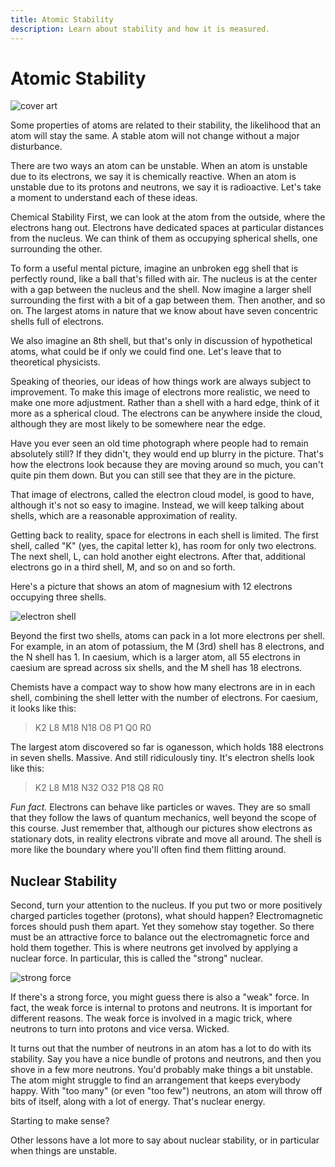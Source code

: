 ```yaml
---
title: Atomic Stability
description: Learn about stability and how it is measured.
---
```


# Atomic Stability

![cover art](/images/courses/atoms/strong-force.svg)

Some properties of atoms are related to their stability, the likelihood that an atom will stay the same. A stable atom will not change without a major disturbance.

There are two ways an atom can be unstable. When an atom is unstable due to its electrons, we say it is chemically reactive. When an atom is unstable due to its protons and neutrons, we say it is radioactive. Let's take a moment to understand each of these ideas.

Chemical Stability
First, we can look at the atom from the outside, where the electrons hang out. Electrons have dedicated spaces at particular distances from the nucleus. We can think of them as occupying spherical shells, one surrounding the other.

To form a useful mental picture, imagine an unbroken egg shell that is perfectly round, like a ball that's filled with air. The nucleus is at the center with a gap between the nucleus and the shell. Now imagine a larger shell surrounding the first with a bit of a gap between them. Then another, and so on. The largest atoms in nature that we know about have seven concentric shells full of electrons.

We also imagine an 8th shell, but that's only in discussion of hypothetical atoms, what could be if only we could find one. Let's leave that to theoretical physicists.

Speaking of theories, our ideas of how things work are always subject to improvement. To make this image of electrons more realistic, we need to make one more adjustment. Rather than a shell with a hard edge, think of it more as a spherical cloud. The electrons can be anywhere inside the cloud, although they are most likely to be somewhere near the edge.

Have you ever seen an old time photograph where people had to remain absolutely still? If they didn't, they would end up blurry in the picture. That's how the electrons look because they are moving around so much, you can't quite pin them down. But you can still see that they are in the picture.

That image of electrons, called the electron cloud model, is good to have, although it's not so easy to imagine. Instead, we will keep talking about shells, which are a reasonable approximation of reality.

Getting back to reality, space for electrons in each shell is limited. The first shell, called "K" (yes, the capital letter k), has room for only two electrons. The next shell, L, can hold another eight electrons. After that, additional electrons go in a third shell, M, and so on and so forth.

Here's a picture that shows an atom of magnesium with 12 electrons occupying three shells.

![electron shell](/images/courses/atoms/2D-gen3/Mg.svg)

Beyond the first two shells, atoms can pack in a lot more electrons per shell. For example, in an atom of potassium, the M (3rd) shell has 8 electrons, and the N shell has 1. In caesium, which is a larger atom, all 55 electrons in caesium are spread across six shells, and the M shell has 18 electrons.

Chemists have a compact way to show how many electrons are in in each shell, combining the shell letter with the number of electrons. For caesium, it looks like this:

> K2 L8 M18 N18 O8 P1 Q0 R0

The largest atom discovered so far is oganesson, which holds 188 electrons in seven shells. Massive. And still ridiculously tiny. It's electron shells look like this:

> K2 L8 M18 N32 O32 P18 Q8 R0

_Fun fact._ Electrons can behave like particles or waves. They are so small that they follow the laws of quantum mechanics, well beyond the scope of this course. Just remember that, although our pictures show electrons as stationary dots, in reality electrons vibrate and move all around. The shell is more like the boundary where you'll often find them flitting around.

## Nuclear Stability

Second, turn your attention to the nucleus. If you put two or more positively charged particles together (protons), what should happen? Electromagnetic forces should push them apart. Yet they somehow stay together. So there must be an attractive force to balance out the electromagnetic force and hold them together. This is where neutrons get involved by applying a nuclear force. In particular, this is called the "strong" nuclear.

![strong force](/images/courses/atoms/strong-force.svg)

If there's a strong force, you might guess there is also a "weak" force. In fact, the weak force is internal to protons and neutrons. It is important for different reasons. The weak force is involved in a magic trick, where neutrons to turn into protons and vice versa. Wicked.

It turns out that the number of neutrons in an atom has a lot to do with its stability. Say you have a nice bundle of protons and neutrons, and then you shove in a few more neutrons. You'd probably make things a bit unstable. The atom might struggle to find an arrangement that keeps everybody happy. With "too many" (or even "too few") neutrons, an atom will throw off bits of itself, along with a lot of energy. That's nuclear energy.

Starting to make sense?

Other lessons have a lot more to say about nuclear stability, or in particular when things are unstable.

